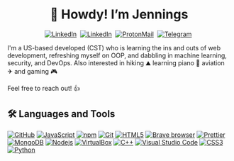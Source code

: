 <p>
  <h1 align="center">👋 Howdy! I’m Jennings</h1>
</p>

<!-- <p align="center">
  <a href="" target="_blank"><img alt="Portfolio" src="https://img.shields.io/badge/Portfolio-323330?style=for-the-badge&logo=brave&logoColor=white"></a>&nbsp;
  <a href="" target="_blank"><img alt="Resume" src="https://img.shields.io/badge/Resume-323330?style=for-the-badge&logo=read-the-docs&logoColor=white"></a>&nbsp;
</p> -->
<p align="center">
  <a href="https://www.linkedin.com/in/jennings-fairchild/" target="_blank"><img alt="LinkedIn" src="https://img.shields.io/badge/LinkedIn-323330?style=for-the-badge&logo=linkedin&logoColor=0077B5"></a>&nbsp;
  <a href="https://dev.to/jenningsf/" target="_blank"><img alt="LinkedIn" src="https://img.shields.io/badge/dev.to-323330?style=for-the-badge&logo=dev.to&logoColor=white"></a>&nbsp;
  <a href="mailto:jenningsf@protonmail.com" target="_blank"><img alt="ProtonMail" src="https://img.shields.io/badge/ProtonMail-323330?style=for-the-badge&logo=protonmail&logoColor=8B89CC"></a>&nbsp;
  <a href="https://t.me/jenningsf/" target="_blank"><img alt="Telegram" src="https://img.shields.io/badge/Telegram-323330?style=for-the-badge&logo=telegram&logoColor=26A5E4"></a>&nbsp;
</p>
<p>I'm a US-based developed (CST) who is learning the ins and outs of web development, refreshing myself on OOP, and dabbling in machine learning, security, and DevOps. Also interested in hiking ⛰ learning piano 🎹 aviation ✈ and gaming 🎮</p>
<p>Feel free to reach out! 👍</p>

## 🛠️ Languages and Tools 

<p>
<a href="https://github.com/" target="_blank"> <img alt="GitHub" src="https://img.shields.io/badge/GitHub-181717?style=flat-square&logo=github&logoColor=white"/></a>
<a href="https://developer.mozilla.org/en-US/docs/Web/JavaScript" target="_blank"> <img alt="JavaScript" src="https://img.shields.io/badge/JavaScript-323330?style=flat-square&logo=javascript&logoColor=F7DF1E"/></a>
<a href="https://www.npmjs.com/" target="_blank"><img alt="npm" src="https://img.shields.io/badge/NPM-CB3837?style=flat-square&logo=npm&logoColor=white"/></a>
<a href="https://git-scm.com/" target="_blank"> <img alt="Git" src="https://img.shields.io/badge/Git-F05032?style=flat-square&logo=git&logoColor=white"/></a>
<a href="https://developer.mozilla.org/en-US/docs/Web/HTML" target="_blank"> <img alt="HTML5" src="https://img.shields.io/badge/HTML5-E34F26?style=flat-square&logo=html5&logoColor=white"/></a>
<a href="https://brave.com/" target="_blank"><img alt="Brave browser" src="https://img.shields.io/badge/Brave_Browser-FB542B?style=flat-square&logo=brave&logoColor=white"/></a>
<a href="https://prettier.io/" target="_blank"><img alt="Prettier" src="https://img.shields.io/badge/Prettier-F7B93E?style=flat-square&logo=prettier&logoColor=white"/></a>
<a href="https://www.mongodb.com/" target="_blank"><img alt="MongoDB" src="https://img.shields.io/badge/MongoDB-13aa52?style=flat-square&logo=mongodb&logoColor=white"/></a>
<a href="https://nodejs.org/en/" target="_blank"><img alt="Nodejs" src="https://img.shields.io/badge/Nodejs-43853d?style=flat-square&logo=Node.js&logoColor=white"/></a>
<a href="https://www.virtualbox.org/" target="_blank"><img alt="VirtualBox" src="https://img.shields.io/badge/VirtualBox-183A61?style=flat-square&logo=virtualbox&logoColor=white"/></a>
<a href="https://www.cplusplus.com/" target="_blank"><img alt="C++" src="https://img.shields.io/badge/C%2B%2B-00599C?style=flat-square&logo=c%2B%2B&logoColor=white"/></a>
<a href="https://code.visualstudio.com/" target="_blank"><img alt="Visual Studio Code" src="https://img.shields.io/badge/Visual_Studio_Code-007ACC?style=flat-square&logo=visual-studio-code&logoColor=white"/></a>
<a href="https://developer.mozilla.org/en-US/docs/Web/CSS" target="_blank"> <img alt="CSS3" src="https://img.shields.io/badge/CSS3-1572B6?style=flat-square&logo=css3&logoColor=white"/></a>
<a href="https://www.python.org/" target="_blank"><img alt="Python" src="https://img.shields.io/badge/Python-3776AB?style=flat-square&logo=python&logoColor=white"/></a>

</p>
